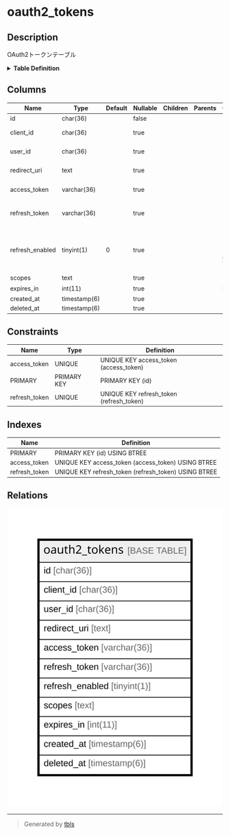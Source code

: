 # oauth2_tokens

## Description

OAuth2トークンテーブル

<details>
<summary><strong>Table Definition</strong></summary>

```sql
CREATE TABLE `oauth2_tokens` (
  `id` char(36) NOT NULL DEFAULT '',
  `client_id` char(36) DEFAULT NULL,
  `user_id` char(36) DEFAULT NULL,
  `redirect_uri` text,
  `access_token` varchar(36) DEFAULT NULL,
  `refresh_token` varchar(36) DEFAULT NULL,
  `refresh_enabled` tinyint(1) DEFAULT '0',
  `scopes` text,
  `expires_in` int(11) DEFAULT NULL,
  `created_at` timestamp(6) NULL DEFAULT NULL,
  `deleted_at` timestamp(6) NULL DEFAULT NULL,
  PRIMARY KEY (`id`),
  UNIQUE KEY `access_token` (`access_token`),
  UNIQUE KEY `refresh_token` (`refresh_token`)
) ENGINE=InnoDB DEFAULT CHARSET=utf8mb4
```

</details>

## Columns

| Name | Type | Default | Nullable | Children | Parents | Comment |
| ---- | ---- | ------- | -------- | -------- | ------- | ------- |
| id | char(36) |  | false |  |  |  |
| client_id | char(36) |  | true |  |  | クライアントID |
| user_id | char(36) |  | true |  |  | ユーザーUUID |
| redirect_uri | text |  | true |  |  | リダイレクトURI |
| access_token | varchar(36) |  | true |  |  | アクセストークン |
| refresh_token | varchar(36) |  | true |  |  | リフレッシュトークン |
| refresh_enabled | tinyint(1) | 0 | true |  |  | リフレッシュトークンが有効かどうか |
| scopes | text |  | true |  |  | スコープ |
| expires_in | int(11) |  | true |  |  | 有効秒 |
| created_at | timestamp(6) |  | true |  |  |  |
| deleted_at | timestamp(6) |  | true |  |  |  |

## Constraints

| Name | Type | Definition |
| ---- | ---- | ---------- |
| access_token | UNIQUE | UNIQUE KEY access_token (access_token) |
| PRIMARY | PRIMARY KEY | PRIMARY KEY (id) |
| refresh_token | UNIQUE | UNIQUE KEY refresh_token (refresh_token) |

## Indexes

| Name | Definition |
| ---- | ---------- |
| PRIMARY | PRIMARY KEY (id) USING BTREE |
| access_token | UNIQUE KEY access_token (access_token) USING BTREE |
| refresh_token | UNIQUE KEY refresh_token (refresh_token) USING BTREE |

## Relations

![er](oauth2_tokens.svg)

---

> Generated by [tbls](https://github.com/k1LoW/tbls)
